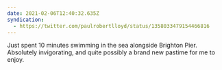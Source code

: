 ```yaml
---
date: 2021-02-06T12:40:32.635Z
syndication:
  - https://twitter.com/paulrobertlloyd/status/1358033479154466816
---
```


Just spent 10 minutes swimming in the sea alongside Brighton Pier. Absolutely invigorating, and quite possibly a brand new pastime for me to enjoy.

